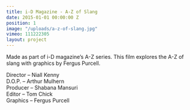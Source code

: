 ```yaml
---
title: i-D Magazine - A-Z of Slang
date: 2015-01-01 00:00:00 Z
position: 1
image: "/uploads/a-z-of-slang.jpg"
vimeo: 111222305
layout: project
---
```


Made as part of i-D magazine’s A-Z series. This film explores the A-Z of slang with graphics by Fergus Purcell.

Director – Niall Kenny  
D.O.P. – Arthur Mulhern  
Producer – Shabana Mansuri  
Editor – Tom Chick  
Graphics – Fergus Purcell  